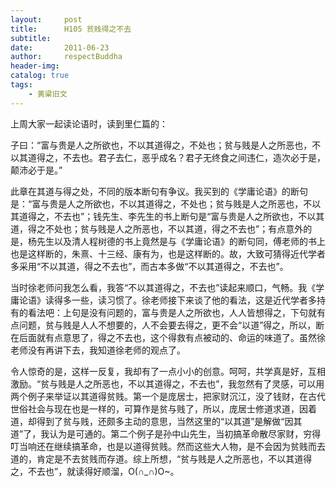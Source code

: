 ```yaml
---
layout:     post
title:      H105 贫贱得之不去
subtitle:   
date:       2011-06-23
author:     respectBuddha
header-img: 
catalog: true
tags:
    - 黄粱旧文
---
```


上周大家一起读论语时，读到里仁篇的：

子曰：“富与贵是人之所欲也，不以其道得之，不处也；贫与贱是人之所恶也，不以其道得之，不去也。君子去仁，恶乎成名？君子无终食之间违仁，造次必于是，颠沛必于是。”

此章在其道与得之处，不同的版本断句有争议。我买到的《学庸论语》的断句是：“富与贵是人之所欲也，不以其道得之，不处也；贫与贱是人之所恶也，不以其道得之，不去也”；钱先生、李先生的书上断句是“富与贵是人之所欲也，不以其道，得之不处也；贫与贱是人之所恶也，不以其道，得之不去也”；有点意外的是，杨先生以及清人程树德的书上竟然是与《学庸论语》的断句同，傅老师的书上也是这样断的，朱熹、十三经、康有为，也是这样断的。故，大致可猜得近代学者多采用“不以其道，得之不去也”，而古本多做“不以其道得之，不去也”。

当时徐老师问我怎么看，我答“不以其道得之，不去也”读起来顺口，气畅。我《学庸论语》读得多一些，读习惯了。徐老师接下来谈了他的看法，这是近代学者多持有的看法吧：上句是没有问题的，富与贵是人之所欲也，人人皆想得之，下句就有点问题，贫与贱是人人不想要的，人不会要去得之，更不会“以道”得之，所以，断在后面就有点意思了，得之不去也，这个得救有点被动的、命运的味道了。虽然徐老师没有再讲下去，我知道徐老师的观点了。

令人惊奇的是，这样一反复，我却有了一点小小的创意。呵呵，共学真是好，互相激励。“贫与贱是人之所恶也，不以其道得之，不去也”，我忽然有了灵感，可以用两个例子来举证以其道得贫贱。第一个是庞居士，把家财沉江，没了钱财，在古代世俗社会与现在也是一样的，可算作是贫与贱了，所以，庞居士修道求道，因着道，却得到了贫与贱，还颇多主动的意思，当然这里的“以其道”是解做“因其道”了，我认为是可通的。第二个例子是孙中山先生，当初搞革命散尽家财，穷得叮当响还在继续搞革命，也是以道得贫贱。然而这些大人物，是不会因为贫贱而去道的，肯定是不去贫贱而存道。综上所想，“贫与贱是人之所恶也，不以其道得之，不去也”，就读得好顺溜，O(∩_∩)O~。
